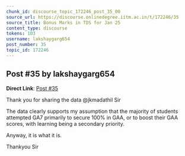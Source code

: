 ```yaml
---
chunk_id: discourse_topic_172246_post_35_00
source_url: https://discourse.onlinedegree.iitm.ac.in/t/172246/35
source_title: Bonus Marks in TDS for Jan 25
content_type: discourse
tokens: 103
username: lakshaygarg654
post_number: 35
topic_id: 172246
---
```


## Post #35 by lakshaygarg654

**Direct Link**: [Post #35](https://discourse.onlinedegree.iitm.ac.in/t/172246/35)

Thank you for sharing the data @jkmadathil Sir

The data clearly supports my assumption that the majority of students attempted GA7 primarily to secure 100% in GAA, or to boost their GAA scores, with learning being a secondary priority.

Anyway, it is what it is.

Thankyou Sir

